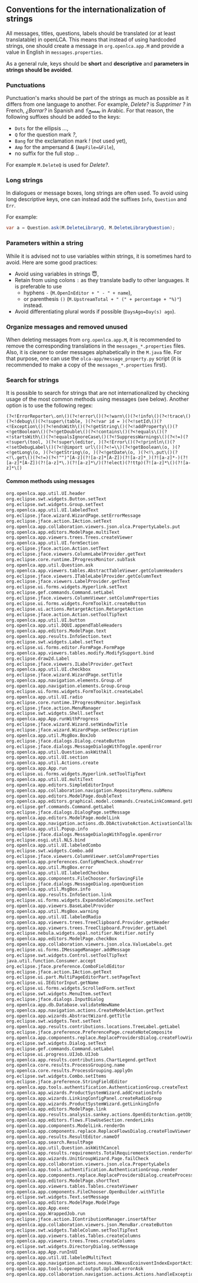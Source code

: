 ## Conventions for the internationalization of strings

All messages, titles, questions, labels should be translated (or at least
translatable) in openLCA. This means that instead of using hardcoded
strings, one should create a message in `org.openlca.app.M` and provide a value
in English in `messages.properties`.

As a general rule, keys should be **short** and **descriptive** and **parameters in
strings should be avoided**.

### Punctuations

Punctuation's marks should be part of the strings as much as possible as it
differs from one language to another. For example, _Delete?_ is _Supprimer ?_
in French, _¿Borrar?_ in Spanish and _يمسح؟_ in Arabic. For that reason, the
following suffixes should be added to the keys:

- `Dots` for the ellipsis _..._,
- `Q` for the question mark _?_,
- `Bang` for the exclamation mark _!_ (not used yet),
- `Amp` for the ampersand _&_ (`AmpFile=&File`),
- no suffix for the full stop _._.

For example `M.DeleteQ` is used for _Delete?_.

### Long strings

In dialogues or message boxes, long strings are often used. To avoid using long
descriptive keys, one can instead add the suffixes `Info`, `Question` and `Err`.

For example:
```java
var a = Question.ask(M.DeleteLibraryQ, M.DeleteLibraryQuestion);
```

### Parameters within a string

While it is advised not to use variables within strings, it is sometimes hard to
avoid. Here are some good practices:

- Avoid using variables in strings 😇,
- Retain from using colons `:` as they translate badly to other languages. It is
preferable to use
  - hyphens `-` (`M.OpenInEditor + " - " + name`),
  - or parenthesis `()` (`M.UpstreamTotal + " (" + percentage + "%)"`) instead.
- Avoid differentiating plural words if possible (`DaysAgo=Day(s) ago`).

### Organize messages and removed unused

When deleting messages from `org.openlca.app.M`, it is recommended to remove the
corresponding translations in the `messages_*.properties` files. Also, it is
cleaner to order messages alphabetically in the `M.java` file. For that purpose,
one can use the `olca-app/message_property.py` script (it is recommended to make
a copy of the `messages_*.properties` first).

### Search for strings

It is possible to search for strings that are not internationalized by checking
usage of the most common methods using messages (see below). Another option is
to use the following regex:

```regexp
(?<!ErrorReporter\.on\()(?<!error\()(?<!warn\()(?<!info\()(?<!trace\()(?<!debug\()(?<!super\(table, )(?<!var id = )(?<!setId\()(?<!Exception\()(?<!endsWith\()(?<!getString\()(?<!addProperty\()(?<!getBoolean\()(?<!getDouble\()(?<!contains\()(?<!equals\()(?<!startsWith\()(?<!equalsIgnoreCase\()(?<!SuppressWarnings\()(?<!=)(?<!super\(tool, )(?<!super\(editor, )(?<!Error\()(?<!println\()(?<!setDebugLabel\()(?<!@import url\()(?<!=\\)(?<!getBoolean\(o, )(?<!getLong\(o, )(?<!getString\(o, )(?<!getDate\(o, )(?<!\.put\()(?<!\.get\()(?<!=)(?<!"")"[A-z](?![a-z]*[A-Z])(?![a-z]*_)(?![a-z]*-)(?![a-z]*[A-Z])(?![a-z]*\.)(?![a-z]*\/)(?!elect)(?!ttp)(?![a-z]*\()(?![a-z]*\[)
```

#### Common methods using messages

```bash
org.openlca.app.util.UI.header
org.eclipse.swt.widgets.Button.setText
org.eclipse.swt.widgets.Group.setText
org.openlca.app.util.UI.labeledText
org.eclipse.jface.wizard.WizardPage.setErrorMessage
org.eclipse.jface.action.IAction.setText
org.openlca.app.collaboration.viewers.json.olca.PropertyLabels.put
org.openlca.app.editors.ModelPage.multiText
org.openlca.app.viewers.trees.Trees.createViewer
org.openlca.app.util.UI.formSection
org.eclipse.jface.action.Action.setText
org.eclipse.jface.viewers.ColumnLabelProvider.getText
org.eclipse.core.runtime.IProgressMonitor.subTask
org.openlca.app.util.Question.ask
org.openlca.app.viewers.tables.AbstractTableViewer.getColumnHeaders
org.eclipse.jface.viewers.ITableLabelProvider.getColumnText
org.eclipse.jface.viewers.LabelProvider.getText
org.eclipse.ui.forms.widgets.Hyperlink.setText
org.eclipse.gef.commands.Command.setLabel
org.eclipse.jface.viewers.ColumnViewer.setColumnProperties
org.eclipse.ui.forms.widgets.FormToolkit.createButton
org.eclipse.ui.actions.RetargetAction.RetargetAction
org.eclipse.jface.action.Action.setToolTipText
org.openlca.app.util.UI.button
org.openlca.app.util.DQUI.appendTableHeaders
org.openlca.app.editors.ModelPage.text
org.openlca.app.results.InfoSection.text
org.eclipse.swt.widgets.Label.setText
org.eclipse.ui.forms.editor.FormPage.FormPage
org.openlca.app.viewers.tables.modify.ModifySupport.bind
org.eclipse.draw2d.Label
org.eclipse.jface.viewers.ILabelProvider.getText
org.openlca.app.util.UI.checkbox
org.eclipse.jface.wizard.WizardPage.setTitle
org.openlca.app.navigation.elements.Group.of
org.openlca.app.navigation.elements.Group.Group
org.eclipse.ui.forms.widgets.FormToolkit.createLabel
org.openlca.app.util.UI.radio
org.eclipse.core.runtime.IProgressMonitor.beginTask
org.eclipse.jface.action.MenuManager
org.eclipse.swt.widgets.Shell.setText
org.openlca.app.App.runWithProgress
org.eclipse.jface.wizard.Wizard.setWindowTitle
org.eclipse.jface.wizard.WizardPage.setDescription
org.openlca.app.util.MsgBox.BoxJob
org.eclipse.jface.dialogs.Dialog.createButton
org.eclipse.jface.dialogs.MessageDialogWithToggle.openError
org.openlca.app.util.Question.askWithAll
org.openlca.app.util.UI.section
org.openlca.app.util.Actions.create
org.openlca.app.App.run
org.eclipse.ui.forms.widgets.Hyperlink.setToolTipText
org.openlca.app.util.UI.multiText
org.openlca.app.editors.SimpleEditorInput
org.openlca.app.collaboration.navigation.RepositoryMenu.subMenu
org.openlca.app.editors.ModelPage.doubleText
org.openlca.app.editors.graphical.model.commands.CreateLinkCommand.getLabel
org.eclipse.gef.commands.Command.getLabel
org.eclipse.jface.dialogs.DialogPage.setMessage
org.openlca.app.editors.ModelPage.modelLink
org.openlca.app.navigation.actions.db.DbActivateAction.ActivationCallback.error
org.openlca.app.util.Popup.info
org.eclipse.jface.dialogs.MessageDialogWithToggle.openError
org.eclipse.osgi.util.NLS.bind
org.openlca.app.util.UI.labeledCombo
org.eclipse.swt.widgets.Combo.add
org.eclipse.jface.viewers.ColumnViewer.setColumnProperties
org.openlca.app.preferences.ConfigMemCheck.showError
org.openlca.app.util.MsgBox.error
org.openlca.app.util.UI.labeledCheckbox
org.openlca.app.components.FileChooser.forSavingFile
org.eclipse.jface.dialogs.MessageDialog.openQuestion
org.openlca.app.util.MsgBox.info
org.openlca.app.results.InfoSection.link
org.eclipse.ui.forms.widgets.ExpandableComposite.setText
org.openlca.app.viewers.BaseLabelProvider
org.openlca.app.util.MsgBox.warning
org.openlca.app.util.UI.labeledRadio
org.openlca.app.viewers.trees.TreeClipboard.Provider.getHeader
org.openlca.app.viewers.trees.TreeClipboard.Provider.getLabel
org.eclipse.nebula.widgets.opal.notifier.Notifier.notify
org.openlca.app.editors.ModelPage.checkBox
org.openlca.app.collaboration.viewers.json.olca.ValueLabels.get
org.eclipse.ui.forms.IMessageManager.addMessage
org.eclipse.swt.widgets.Control.setToolTipText
java.util.function.Consumer.accept
org.eclipse.jface.preference.ComboFieldEditor
org.eclipse.jface.action.IAction.getText
org.eclipse.ui.part.MultiPageEditorPart.setPageText
org.eclipse.ui.IEditorInput.getName
org.eclipse.ui.forms.widgets.ScrolledForm.setText
org.eclipse.swt.widgets.MenuItem.setText
org.eclipse.jface.dialogs.InputDialog
org.openlca.app.db.Database.validateNewName
org.openlca.app.navigation.actions.CreateModelAction.getText
org.openlca.app.wizards.AbstractWizard.getTitle
org.eclipse.swt.widgets.Text.setText
org.openlca.app.results.contributions.locations.TreeLabel.getLabel
org.eclipse.jface.preference.PreferencePage.createNoteComposite
org.openlca.app.components.replace.ReplaceProvidersDialog.createFlowViewer
org.eclipse.swt.widgets.Dialog.setText
org.eclipse.gef.commands.Command.setLabel
org.eclipse.ui.progress.UIJob.UIJob
org.openlca.app.results.contributions.ChartLegend.getText
org.openlca.core.results.ProcessGrouping.name
org.openlca.core.results.ProcessGrouping.applyOn
org.eclipse.swt.widgets.Combo.setItems
org.eclipse.jface.preference.StringFieldEditor
org.openlca.app.tools.authentification.AuthenticationGroup.createText
org.openlca.app.wizards.ProductSystemWizard.addCreationInfo
org.openlca.app.wizards.LinkingConfigPanel.createRadioGroup
org.openlca.app.wizards.ProductSystemWizard.getLinkingInfo
org.openlca.app.editors.ModelPage.link
org.openlca.app.results.analysis.sankey.actions.OpenEditorAction.getObjectName
org.openlca.app.editors.flows.FlowUseSection.renderLinks
org.openlca.app.components.ModelLink.renderOn
org.openlca.app.components.replace.ReplaceFlowsDialog.createFlowViewer
org.openlca.app.results.ResultEditor.nameOf
org.openlca.app.search.ResultPage
org.openlca.app.util.Question.askWithCancel
org.openlca.app.results.requirements.TotalRequirementsSection.renderTotalCosts
org.openlca.app.wizards.UnitGroupWizard.Page.failCheck
org.openlca.app.collaboration.viewers.json.olca.PropertyLabels
org.openlca.app.tools.authentification.AuthenticationGroup.render
org.openlca.app.components.replace.ReplaceProvidersDialog.createProcessViewer
org.openlca.app.editors.ModelPage.shortText
org.openlca.app.viewers.tables.Tables.createViewer
org.openlca.app.components.FileChooser.OpenBuilder.withTitle
org.eclipse.swt.widgets.Text.setMessage
org.openlca.app.editors.ModelPage.ModelPage
org.openlca.app.App.exec
org.openlca.app.WrappedJob.run
org.eclipse.jface.action.IContributionManager.insertAfter
org.openlca.app.collaboration.viewers.json.MenuBar.createButton
org.eclipse.swt.widgets.TableColumn.setToolTipText
org.openlca.app.viewers.tables.Tables.createColumns
org.openlca.app.viewers.trees.Trees.createColumns
org.eclipse.swt.widgets.DirectoryDialog.setMessage
org.openlca.app.App.runInUI
org.openlca.app.util.UI.labeledMultiText
org.openlca.app.navigation.actions.nexus.XNexusEcoinventIndexExportAction.Entry
org.openlca.app.tools.openepd.output.Upload.errorAsk
org.openlca.app.collaboration.navigation.actions.Actions.handleException
```
